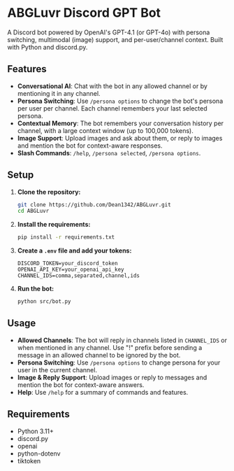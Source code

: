 # ABGLuvr Discord GPT Bot

A Discord bot powered by OpenAI's GPT-4.1 (or GPT-4o) with persona switching, multimodal (image) support, and per-user/channel context. Built with Python and discord.py.

## Features

- **Conversational AI**: Chat with the bot in any allowed channel or by mentioning it in any channel.
- **Persona Switching**: Use `/persona options` to change the bot's persona per user per channel. Each channel remembers your last selected persona.
- **Contextual Memory**: The bot remembers your conversation history per channel, with a large context window (up to 100,000 tokens).
- **Image Support**: Upload images and ask about them, or reply to images and mention the bot for context-aware responses.
- **Slash Commands**: `/help`, `/persona selected`, `/persona options`.

## Setup

1. **Clone the repository:**
   ```sh
   git clone https://github.com/Dean1342/ABGLuvr.git
   cd ABGLuvr
   ```

2. **Install the requirements:**
   ```sh
   pip install -r requirements.txt
   ```

3. **Create a `.env` file and add your tokens:**
   ```
   DISCORD_TOKEN=your_discord_token
   OPENAI_API_KEY=your_openai_api_key
   CHANNEL_IDS=comma,separated,channel,ids
   ```

4. **Run the bot:**
   ```sh
   python src/bot.py
   ```

## Usage

- **Allowed Channels**: The bot will reply in channels listed in `CHANNEL_IDS` or when mentioned in any channel. Use "!" prefix before sending a message in an allowed channel to be ignored by the bot.
- **Persona Switching**: Use `/persona options` to change persona for your user in the current channel.
- **Image & Reply Support**: Upload images or reply to messages and mention the bot for context-aware answers.
- **Help**: Use `/help` for a summary of commands and features.

## Requirements

- Python 3.11+
- discord.py
- openai
- python-dotenv
- tiktoken
